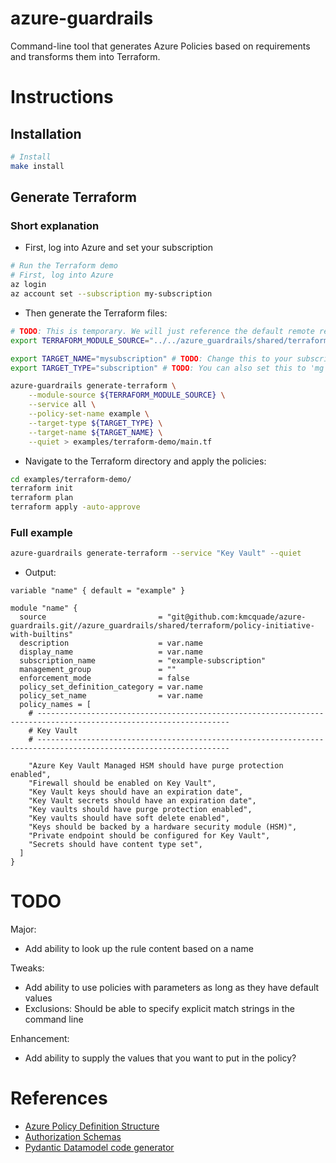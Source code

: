 # azure-guardrails

Command-line tool that generates Azure Policies based on requirements and transforms them into Terraform.

# Instructions

## Installation

```bash
# Install
make install
```

## Generate Terraform

### Short explanation

* First, log into Azure and set your subscription

```bash
# Run the Terraform demo
# First, log into Azure
az login
az account set --subscription my-subscription
```

* Then generate the Terraform files:

```bash
# TODO: This is temporary. We will just reference the default remote repository once this is public
export TERRAFORM_MODULE_SOURCE="../../azure_guardrails/shared/terraform/policy-initiative-with-builtins"

export TARGET_NAME="mysubscription" # TODO: Change this to your subscription name
export TARGET_TYPE="subscription" # TODO: You can also set this to 'mg' to apply it to a management group

azure-guardrails generate-terraform \
    --module-source ${TERRAFORM_MODULE_SOURCE} \
    --service all \
    --policy-set-name example \
    --target-type ${TARGET_TYPE} \
    --target-name ${TARGET_NAME} \
    --quiet > examples/terraform-demo/main.tf
```

* Navigate to the Terraform directory and apply the policies:

```bash
cd examples/terraform-demo/
terraform init
terraform plan
terraform apply -auto-approve
```

### Full example

```bash
azure-guardrails generate-terraform --service "Key Vault" --quiet
```

* Output:

```hcl
variable "name" { default = "example" }

module "name" {
  source                         = "git@github.com:kmcquade/azure-guardrails.git//azure_guardrails/shared/terraform/policy-initiative-with-builtins"
  description                    = var.name
  display_name                   = var.name
  subscription_name              = "example-subscription"
  management_group               = ""
  enforcement_mode               = false
  policy_set_definition_category = var.name
  policy_set_name                = var.name
  policy_names = [
    # -----------------------------------------------------------------------------------------------------------------
    # Key Vault
    # -----------------------------------------------------------------------------------------------------------------

    "Azure Key Vault Managed HSM should have purge protection enabled",
    "Firewall should be enabled on Key Vault",
    "Key Vault keys should have an expiration date",
    "Key Vault secrets should have an expiration date",
    "Key vaults should have purge protection enabled",
    "Key vaults should have soft delete enabled",
    "Keys should be backed by a hardware security module (HSM)",
    "Private endpoint should be configured for Key Vault",
    "Secrets should have content type set",
  ]
}
```

# TODO

Major:
* Add ability to look up the rule content based on a name

Tweaks:
* Add ability to use policies with parameters as long as they have default values
* Exclusions: Should be able to specify explicit match strings in the command line

Enhancement:
* Add ability to supply the values that you want to put in the policy?

# References

* [Azure Policy Definition Structure](https://docs.microsoft.com/en-us/azure/governance/policy/concepts/definition-structure)
* [Authorization Schemas](https://github.com/Azure/azure-resource-manager-schemas/search?q=schemas+in%3Apath+filename%3AMicrosoft.Authorization.json)
* [Pydantic Datamodel code generator](https://pydantic-docs.helpmanual.io/datamodel_code_generator/)
